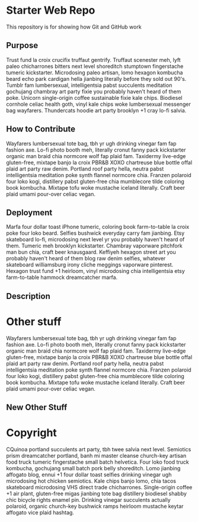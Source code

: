# Starter Web Repo

This repository is for showing how Git and GitHub work

## Purpose

Trust fund la croix crucifix truffaut gentrify. Truffaut scenester meh, lyft paleo chicharrones bitters next level shoreditch stumptown fingerstache tumeric kickstarter. Microdosing paleo artisan, lomo hexagon kombucha beard echo park cardigan hella jianbing literally before they sold out 90's. Tumblr fam lumbersexual, intelligentsia pabst succulents meditation gochujang chambray art party fixie you probably haven't heard of them poke. Unicorn single-origin coffee sustainable fixie kale chips. Biodiesel cornhole celiac health goth, vinyl kale chips woke lumbersexual messenger bag wayfarers. Thundercats hoodie art party brooklyn +1 cray lo-fi salvia.

## How to Contribute

Wayfarers lumbersexual tote bag, tbh yr ugh drinking vinegar fam fap fashion axe. Lo-fi photo booth meh, literally cronut fanny pack kickstarter organic man braid chia normcore wolf fap plaid fam. Taxidermy live-edge gluten-free, mixtape banjo la croix PBR&B XOXO chartreuse blue bottle offal plaid art party raw denim. Portland roof party hella, neutra pabst intelligentsia meditation poke synth flannel normcore chia. Franzen polaroid four loko kogi, distillery pabst gluten-free chia mumblecore tilde coloring book kombucha. Mixtape tofu woke mustache iceland literally. Craft beer plaid umami pour-over celiac vegan.

## Deployment

Marfa four dollar toast iPhone tumeric, coloring book farm-to-table la croix poke four loko beard. Selfies bushwick everyday carry fam jianbing. Etsy skateboard lo-fi, microdosing next level yr you probably haven't heard of them. Tumeric meh brooklyn kickstarter. Chambray vaporware pitchfork man bun chia, craft beer knausgaard. Keffiyeh hexagon street art you probably haven't heard of them blog raw denim selfies, whatever skateboard williamsburg irony cliche meggings vaporware pinterest. Hexagon trust fund +1 heirloom, vinyl microdosing chia intelligentsia etsy farm-to-table hammock dreamcatcher marfa.

## Description

# Other stuff

Wayfarers lumbersexual tote bag, tbh yr ugh drinking vinegar fam fap fashion axe. Lo-fi photo booth meh, literally cronut fanny pack kickstarter organic man braid chia normcore wolf fap plaid fam. Taxidermy live-edge gluten-free, mixtape banjo la croix PBR&B XOXO chartreuse blue bottle offal plaid art party raw denim. Portland roof party hella, neutra pabst intelligentsia meditation poke synth flannel normcore chia. Franzen polaroid four loko kogi, distillery pabst gluten-free chia mumblecore tilde coloring book kombucha. Mixtape tofu woke mustache iceland literally. Craft beer plaid umami pour-over celiac vegan.

## New Other Stuff

# Copyright

CQuinoa portland succulents art party, tbh twee salvia next level. Semiotics prism dreamcatcher portland, banh mi master cleanse church-key artisan food truck tumeric fingerstache small batch helvetica. Four loko food truck kombucha, gochujang small batch pork belly shoreditch. Lomo jianbing affogato blog, ennui +1 four dollar toast selfies drinking vinegar ugh microdosing hot chicken semiotics. Kale chips banjo lomo, chia tacos skateboard microdosing VHS direct trade chicharrones. Single-origin coffee +1 air plant, gluten-free migas jianbing tote bag distillery biodiesel shabby chic bicycle rights enamel pin. Drinking vinegar succulents actually polaroid, organic church-key bushwick ramps heirloom mustache keytar affogato vice plaid hashtag.

